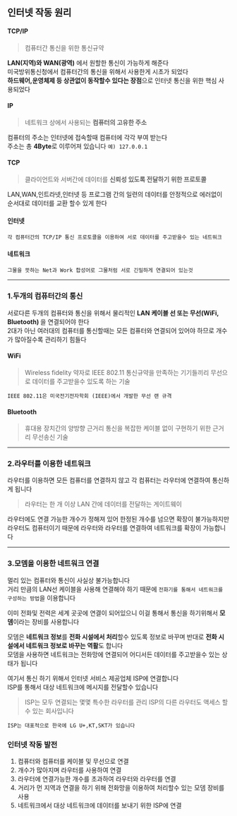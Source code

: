 ## 인터넷 작동 원리 

#### TCP/IP
> 컴퓨터간 통신을 위한 통신규약

 **LAN(지역)와 WAN(광역)** 에서 원할한 통신이 가능하게 해준다 <br>
미국방위통신청에서 컴퓨터간의 통신을 위해서 사용한게 시초가 되었다 <br>
**하드웨어,운영체제 등 상관없이 동작할수 있다는 장점**으로 인터넷 통신을 위한 핵심 사용되었다 

#### IP
> 네트워크 상에서 사용되는 **컴퓨터의 고유한 주소**

컴퓨터의 주소는 인터넷에 접속할때 컴퓨터에 각각 부여 받는다 <br> 
주소는 총 **4Byte**로 이루어져 있습니다 `예) 127.0.0.1`
  
#### TCP 
> 클라이언트와 서버간에 데이터를 **신뢰성 있도록 전달하기 위한 프로토콜** 

LAN,WAN,인트라넷,인터넷 등 프로그램 간의 일련의 데이터를 안정적으로 에러없이 순서대로 데이터를 교환 할수 있게 한다 <br> 

#### 인터넷
`각 컴퓨터간의 TCP/IP 통신 프로토콜을 이용하여 서로 데이터를 주고받을수 있는 네트워크`

#### 네트워크
`그물을 뜻하는 Net과 Work 합성어로 그물처럼 서로 긴밀하게 연결되어 있는것`

<hr>

### 1.두개의 컴퓨터간의 통신 
서로다른 두개의 컴퓨터와 통신을 위해서 물리적인 <strong>LAN 케이블 선 또는 무선(WiFi, Bluetooth) </strong>을 연결되어야 한다 <br>
2대가 아닌 여러대의 컴퓨터를 통신할때는 모든 컴퓨터와 연결되어 있어야 하므로 개수가 많아질수록 관리하기 힘들다 

#### WiFi
>  Wireless fidelity 약자로 IEEE 802.11 통신규약을 만족하는 기기들끼리 무선으로 데이터를 주고받을수 있도록 하는 기술 

`IEEE 802.11은 미국전기전자학회 (IEEE)에서 개발한 무선 랜 규격 `

#### Bluetooth 
> 휴대용 장치간의 양방향 근거리 통신을 복잡한 케이블 없이 구현하기 위한 근거리 무선송신 기술 



<hr>

### 2.라우터를 이용한 네트워크 
라우터를 이용하면 모든 컴퓨터를 연결하지 않고 각 컴퓨터는 라우터에 연결하여 통신하게 됩니다 <br> 

> 라우터는 한 개 이상 LAN 간에 데이터를 전달하는 게이트웨이 

라우터에도 연결 가능한 개수가 정해져 있어 한정된 개수를 넘으면 확장이 불가능하지만 <br>
라우터도 컴퓨터이기 때문에 라우터와 라우터를 연결하여 네트워크를 확장이 가능합니다 

<hr>

### 3.모뎀을 이용한 네트워크 연결 
멀리 있는 컴퓨터와 통신이 사실상 불가능합니다 <br>
거리 만큼의 LAN선 케이블을 사용해 연결해야 하기 때문에 `전화기를 통해서 네트워크를 구성하는 방법`을 이용합니다 

이미 전화및 전력은 세계 곳곳에 연결이 되어있으니 이걸 통해서 통신을 하기위해서 **모뎀**이라는 장비를 사용합니다 <br> 

모뎀은 **네트워크 정보**를 **전화 시설에서 처리**할수 있도록 정보로 바꾸며 반대로 **전화 시설에서 네트워크 정보로 바꾸는 역활**도 합니다 <br>
모뎀을 사용하면 네트워크는 전화망에 연결되어 어디서든 데이터를 주고받을수 있는 상태가 됩니다 

여기서 통신 하기 위해서 인터넷 서비스 제공업체 ISP에 연결합니다 <br>
ISP를 통해서 대상 네트워크에 메시지를 전달할수 있습니다

> ISP는 모두 연결되는 몇몇 특수한 라우터를 관리 ISP의 다른 라우터도 액세스 할 수 있는 회사입니다 

`ISP는 대표적으로 한국에 LG U+,KT,SKT가 있습니다`

### 인터넷 작동 발전 
1. 컴퓨터와 컴퓨터를 케이블 및 무선으로 연결 
2. 개수가 많아지며 라우터를 사용하여 연결 
3. 라우터에 연결가능한 개수를 초과하여 라우터와 라우터를 연결 
4. 거리가 먼 지역과 연결을 하기 위해 전화망을 이용하여 처리할수 있는 모뎀 장비를 사용 
5. 네트워크에서 대상 네트워크에 데이터를 보내기 위한 ISP에 연결 
